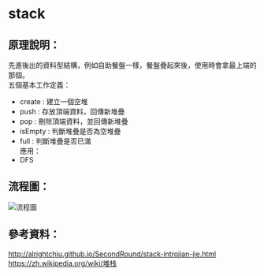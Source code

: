 # stack
## 原理說明：    
先進後出的資料型結構，例如自助餐盤一樣，餐盤疊起來後，使用時會拿最上端的那個。   
五個基本工作定義：      
 *   create : 建立一個空堆
 *   push : 存放頂端資料，回傳新堆疊
 *   pop : 刪除頂端資料，並回傳新堆疊
 *   isEmpty : 判斷堆疊是否為空堆疊
 *   full : 判斷堆疊是否已滿   
應用：   
* DFS 
## 流程圖：   
![流程圖](https://github.com/yenchungLin/study/tree/master/資料結構與演算法/picture/stack.png)
## 參考資料：   
http://alrightchiu.github.io/SecondRound/stack-introjian-jie.html   
https://zh.wikipedia.org/wiki/堆栈   
